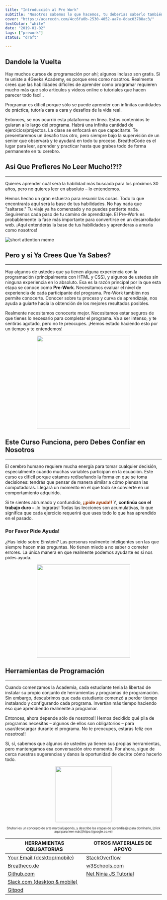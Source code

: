 ```yaml
---
title: "Introducción al Pre Work"
subtitle: "Nosotros sabemos lo que hacemos, tu deberias saberlo también.  Conoce el proceso que hemos pulido para que puedas aprender 2 años de contenido en unas pocas semanas."
cover: "https://ucarecdn.com/4cc6fa0b-2530-4052-aa7e-8dac03788ac3/"
textColor: "white"
date: "2019-01-02"
tags: ["prework"]
status: "draft"

---
```


## Dandole la Vuelta


Hay muchos cursos de programación por ahí; algunos incluso son gratis.  Si te uniste a 4Geeks Academy, es porque eres como nosotros.  Realmente crees que las habilidades dificiles de aprender como programar requieren mucho más que solo articulos y videos online o tutoriales que hacen parecer todo facíl..

Programar es dificil porque sólo se puede aprender con infinitas cantidades de práctica, tutoría cara a cara y desafios de la vida real.

Entonces, se nos ocurrió esta plataforma en línea.  Estos contenidos te guiaran a lo largo del programa.  Habrá una infinita cantidad de ejercicios/projectos.  La clase se enfocará en que capacitarte.  Te presentaremos un desafio tras otro, pero siempre bajo la supervisión de un senior que observará y te ayudará en todo tu proceso.  BreatheCode es el lugar para leer, aprender y practicar hasta que grabes todo de forma permanente en tu cerebro.

## Asi Que Prefieres No Leer Mucho!?!?
<hr>

Quieres aprender cuál será la habilidad más buscada para los próximos 30 años, pero no quieres leer en absoluto – lo entendemos.

Hemos hecho un gran esfuerzo para resumir las cosas.  Todo lo que encontrarás aquí será la base de tus habilidades.  No hay nada que "saltarse."  Tu viaje ya ha comenzado y no puedes perderte nada.  Seguiremos cada paso de tu camino de aprendizaje.  El Pre-Work es probablemente la fase más importante para convertirse en un desarrollador web.  ¡Aquí entenderás la base de tus habilidades y aprenderas a amarla como nosotros!

![short attention meme](https://ucarecdn.com/b96ddb9a-e076-4e27-b18e-f3fd7a256ad2/)

## Pero y si Ya Crees Que Ya Sabes?
<hr>

Hay algunos de ustedes que ya tienen alguna experiencia con la programación (principalmente con HTML y CSS), y algunos de ustedes sin ninguna experiencia en lo absoluto.  Esa es la razón principal por la que esta etapa se conoce como **Pre-Work**.  Necesitamos evaluar el nivel de experiencia de cada participante del programa.  Pre-Work también nos permite conocerte.  Conocer sobre tu proceso y curva de aprendizaje, nos ayuda a guiarte hacia la obtención de los mejores resultados posibles.

Realmente necesitamos conocerte mejor.  Necesitamos estar seguros de que tienes lo necesario para completar el programa.  Va a ser intenso, y te sentirás agotado, pero no te preocupes. ¡Hemos estado haciendo esto por un tiempo y te entendemos!

<p style="text-align:center">
    <img class="my-class" src="https://ucarecdn.com/bd90ba64-ded5-4fb2-b23f-7d297125e3a5/" width="300">
</p>

## Este Curso Funciona, pero Debes Confiar en Nosotros
<hr>

El cerebro humano requiere mucha energía para tomar cualquier decisión, especialmente cuando muchas variables participan en la ecuación.  Este curso es dificil porque estamos rediseñando la forma en que se toma decisiones: tendrás que pensar de manera similar a cómo piensan las computadoras.  Llegará un momento en el que todo se convierte en un comportamiento adquirido.

Si te sientes abrumado y confundido, <span style="color:#993300">**¡¡pide ayuda!!**</span> Y, **continúa con el trabajo duro –** ¡lo lograrás!  Todas las lecciones son acumulativas, lo que significa que cada ejercicio requerirá que uses todo lo que has aprendido en el pasado.

### Por Favor Pide Ayuda!

¿Has leído sobre Einstein?  Las personas realmente inteligentes son las que siempre hacen más preguntas. No tienen miedo a no saber o cometer errores.  La única manera en que realmente podemos ayudarte es si nos pides ayuda.
<p style="text-align:center">
    <img class="my-class" src="https://ucarecdn.com/5f5f59bc-9efa-4ee9-bce6-6af9eedb4738/" width="300">
</p>

## Herramientas de Programación
<hr>

Cuando comenzamos la Academia, cada estudiante tenia la libertad de instalar su propio conjunto de herramientas y programas de programación.  Sin embargo, descubrimos que cada estudiante comenzó a perder tiempo instalando y configurando cada programa.  Invertían más tiempo haciendo eso que aprendiendo realmente a programar.

Entonces, ahora depende sólo de nosotros!!  Hemos decidido qué pila de programas necesitas – algunos de ellos son obligatorios – para usar/descargar durante el programa. No te preocupes, estarás feliz con nosotros!!

Sí, sí, sabemos que algunos de ustedes ya tienen sus propias herramientas, pero mantengamos esa conversación otro momento.  Por ahora, sigue de cerca nuestras sugerencias y danos la oportunidad de decirte cómo hacerlo todo. 

<p style="text-align:center">
    <img class="my-class" src="https://ucarecdn.com/59bf0e4e-f5cf-410c-b2bc-fdc7472e7cdc/" width="180">
</p>
<p style="text-align:center;">
    <sub><sup>Shuhari es un concepto de arte marcial japonés, y describe las etapas de aprendizaje para dominarlo, [click aqui para leer más](https://google.co.ve)</sup></sub>
</p>


| HERRAMIENTAS OBLIGATORIAS                                 | OTROS MATERIALES DE APOYO  |
| --------------------------------------------------------  | ------------------------  |
| [Your Email (desktop/mobile)](#)                          | [StackOverflow](https://stackoverflow.com) |
| [Breatheco.de](https://breatheco.de/en/my-courses/)       | [w3Schools.com](https://w3schools.com) |
| [Github.com](https://github.com)                          | [Net Ninja JS Tutorial](https://www.youtube.com/watch?v=qoSksQ4s_hg) |
| [Slack.com (desktop & mobile)](4geeksacademy.slack.com)   |   |
| [Gitpod](https://gitpod.io/)           |  |
